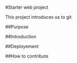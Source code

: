 #Starter web project

This project introduces us to git

##Purpose 

##Introduction

##Deployement

##How to contribute




